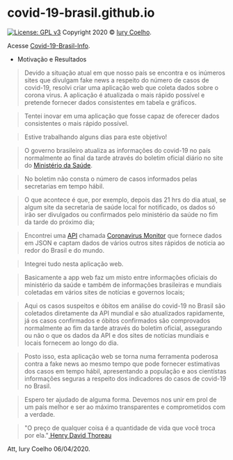 # covid-19-brasil.github.io
[![License: GPL v3](https://img.shields.io/badge/License-GPL%20v3-blue.svg)](https://www.gnu.org/licenses/gpl-3.0)
Copyright 2020 © <a href="https://www.freecodecamp.org/iurycoelho">Iury Coelho</a>.

Acesse <a href="https://covid-19-brasil.github.io/tracker/">Covid-19-Brasil-Info</a>.


- Motivação e Resultados

> Devido a situação atual em que nosso país se encontra e os inúmeros sites que divulgam fake news a respeito do número de casos de covid-19, resolvi criar uma aplicação web que coleta dados sobre o corona virus. A aplicação  é atualizada  o mais rápido possível e pretende fornecer dados consistentes em tabela e gráficos. 

> Tentei inovar em uma aplicação que fosse capaz de oferecer dados consistentes o mais rápido possível.

> Estive trabalhando alguns dias para este objetivo!

> O governo brasileiro atualiza as informações do covid-19 no país normalmente ao final da tarde através do boletim oficial diário no site do <a href="https://saude.gov.br/">Ministério da Saúde</a>.

> No boletim não consta o número de casos informados pelas secretarias em tempo hábil. 

> O que acontece é que, por exemplo, depois das 21 hrs do dia atual, se algum site da secretaria de saúde local for notificado, os dados só irão ser divulgados ou confirmados pelo ministério da saúde no fim da tarde do próximo dia;

> Encontrei uma <a href="https://pt.wikipedia.org/wiki/Interface_de_programa%C3%A7%C3%A3o_de_aplica%C3%A7%C3%B5es">API</a> chamada <a href="https://rapidapi.com/astsiatsko/api/coronavirus-monitor/endpoints">Coronavirus Monitor</a> que fornece dados em JSON e captam dados de vários outros sites rápidos de noticia ao redor do Brasil e do mundo.

> Integrei tudo nesta aplicação web.

> Basicamente a app web faz um misto entre informações oficiais do ministério da saúde e também de informações brasileiras e mundiais  coletadas em vários sites de notícias e governos locais;

> Aqui os casos suspeitos e óbitos em análise do covid-19 no Brasil são coletados diretamente da API mundial e são atualizados rapidamente, já os casos confirmados e óbitos confirmados são comprovados normalmente ao fim da tarde através do boletim oficial, assegurando ou não o que os dados da API e dos sites de notícias mundiais e locais fornecem ao longo do dia.

> Posto isso,  esta aplicação web se torna numa ferramenta poderosa contra a fake news ao mesmo tempo que pode fornecer estimativas dos casos em tempo hábil, apresentando a população e aos cientístas informações seguras a respeito dos indicadores do casos de covid-19 no Brasil.

> Espero ter ajudado de alguma forma. Devemos nos unir em prol de um país melhor e ser ao máximo transparentes e comprometidos com a verdade.

>"O preço de qualquer coisa é a quantidade de vida que você troca por ela."<a href="https://pt.wikipedia.org/wiki/Henry_David_Thoreau"> Henry David Thoreau</a>

Att, Iury Coelho 06/04/2020.

